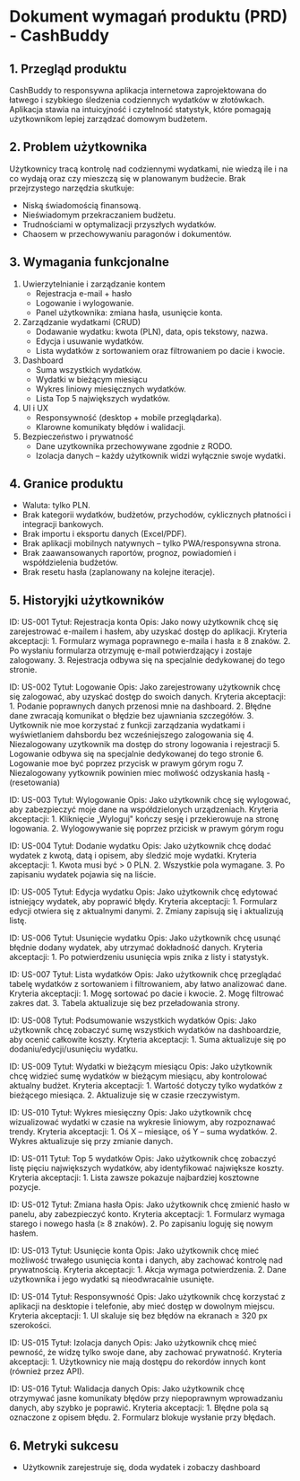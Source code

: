 # Dokument wymagań produktu (PRD) - CashBuddy

## 1. Przegląd produktu
CashBuddy to responsywna aplikacja internetowa zaprojektowana do łatwego i szybkiego śledzenia codziennych wydatków w złotówkach. Aplikacja stawia na intuicyjność i czytelność statystyk, które pomagają użytkownikom lepiej zarządzać domowym budżetem.


## 2. Problem użytkownika
Użytkownicy tracą kontrolę nad codziennymi wydatkami, nie wiedzą ile i na co wydają oraz czy mieszczą się w planowanym budżecie. Brak przejrzystego narzędzia skutkuje:
- Niską świadomością finansową.
- Nieświadomym przekraczaniem budżetu.
- Trudnościami w optymalizacji przyszłych wydatków.
- Chaosem w przechowywaniu paragonów i dokumentów.

## 3. Wymagania funkcjonalne
1. Uwierzytelnianie i zarządzanie kontem
   - Rejestracja e-mail + hasło
   - Logowanie i wylogowanie.
   - Panel użytkownika: zmiana hasła, usunięcie konta.
2. Zarządzanie wydatkami (CRUD)
   - Dodawanie wydatku: kwota (PLN), data, opis tekstowy, nazwa.
   - Edycja i usuwanie wydatków.
   - Lista wydatków z sortowaniem oraz filtrowaniem po dacie i kwocie.
3. Dashboard
   - Suma wszystkich wydatków.
   - Wydatki w bieżącym miesiącu
   - Wykres liniowy miesięcznych wydatków.
   - Lista Top 5 największych wydatków.
4. UI i UX
   - Responsywność (desktop + mobile przeglądarka).
   - Klarowne komunikaty błędów i walidacji.
5. Bezpieczeństwo i prywatność
   - Dane uzytkownika przechowywane zgodnie z RODO.
   - Izolacja danych – każdy użytkownik widzi wyłącznie swoje wydatki.

## 4. Granice produktu
- Waluta: tylko PLN.
- Brak kategorii wydatków, budżetów, przychodów, cyklicznych płatności i integracji bankowych.
- Brak importu i eksportu danych (Excel/PDF).
- Brak aplikacji mobilnych natywnych – tylko PWA/responsywna strona.
- Brak zaawansowanych raportów, prognoz, powiadomień i współdzielenia budżetów.
- Brak resetu hasła (zaplanowany na kolejne iteracje).

## 5. Historyjki użytkowników
ID: US-001
Tytuł: Rejestracja konta
Opis: Jako nowy użytkownik chcę się zarejestrować e-mailem i hasłem, aby uzyskać dostęp do aplikacji.
Kryteria akceptacji:
	1. Formularz wymaga poprawnego e-maila i hasła ≥ 8 znaków.
	2. Po wysłaniu formularza otrzymuję e-mail potwierdzający i zostaje zalogowany.
	3. Rejestracja odbywa się na specjalnie dedykowanej do tego stronie.
	

ID: US-002
Tytuł: Logowanie
Opis: Jako zarejestrowany użytkownik chcę się zalogować, aby uzyskać dostęp do swoich danych.
Kryteria akceptacji:
	1. Podanie poprawnych danych przenosi mnie na dashboard.
	2. Błędne dane zwracają komunikat o błędzie bez ujawniania szczegółów.
	3. Uytkownik nie moe korzystać z funkcji zarządzania wydatkami i wyświetlaniem dahsbordu bez wcześniejszego zalogowania się
	4. Niezalogowany uzytkownik ma dostęp do strony logowania i rejestracji
	5. Logowanie odbywa się na specjalnie dedykowanej do tego stronie
	6. Logowanie moe być poprzez przycisk w prawym górym rogu
	7. Niezalogowany yytkownik powinien miec mołiwość odzyskania hasłą - (resetowania)

ID: US-003
Tytuł: Wylogowanie
Opis: Jako użytkownik chcę się wylogować, aby zabezpieczyć moje dane na współdzielonych urządzeniach.
Kryteria akceptacji:
	1. Kliknięcie „Wyloguj" kończy sesję i przekierowuje na stronę logowania.
	2. Wylogowywanie się poprzez przicisk w prawym górym rogu

ID: US-004
Tytuł: Dodanie wydatku
Opis: Jako użytkownik chcę dodać wydatek z kwotą, datą i opisem, aby śledzić moje wydatki.
Kryteria akceptacji:
	1. Kwota musi być > 0 PLN.
	2. Wszystkie pola wymagane.
	3. Po zapisaniu wydatek pojawia się na liście.

ID: US-005
Tytuł: Edycja wydatku
Opis: Jako użytkownik chcę edytować istniejący wydatek, aby poprawić błędy.
Kryteria akceptacji:
	1. Formularz edycji otwiera się z aktualnymi danymi.
	2. Zmiany zapisują się i aktualizują listę.

ID: US-006
Tytuł: Usunięcie wydatku
Opis: Jako użytkownik chcę usunąć błędnie dodany wydatek, aby utrzymać dokładność danych.
Kryteria akceptacji:
	1. Po potwierdzeniu usunięcia wpis znika z listy i statystyk.

ID: US-007
Tytuł: Lista wydatków
Opis: Jako użytkownik chcę przeglądać tabelę wydatków z sortowaniem i filtrowaniem, aby łatwo analizować dane.
Kryteria akceptacji:
	1. Mogę sortować po dacie i kwocie.
	2. Mogę filtrować zakres dat.
	3. Tabela aktualizuje się bez przeładowania strony.

ID: US-008
Tytuł: Podsumowanie wszystkich wydatków
Opis: Jako użytkownik chcę zobaczyć sumę wszystkich wydatków na dashboardzie, aby ocenić całkowite koszty.
Kryteria akceptacji:
	1. Suma aktualizuje się po dodaniu/edycji/usunięciu wydatku.

ID: US-009
Tytuł: Wydatki w bieżącym miesiącu
Opis: Jako użytkownik chcę widzieć sumę wydatków w bieżącym miesiącu, aby kontrolować aktualny budżet.
Kryteria akceptacji:
	1. Wartość dotyczy tylko wydatków z bieżącego miesiąca.
	2. Aktualizuje się w czasie rzeczywistym.

ID: US-010
Tytuł: Wykres miesięczny
Opis: Jako użytkownik chcę wizualizować wydatki w czasie na wykresie liniowym, aby rozpoznawać trendy.
Kryteria akceptacji:
	1. Oś X – miesiące, oś Y – suma wydatków.
	2. Wykres aktualizuje się przy zmianie danych.

ID: US-011
Tytuł: Top 5 wydatków
Opis: Jako użytkownik chcę zobaczyć listę pięciu największych wydatków, aby identyfikować największe koszty.
Kryteria akceptacji:
	1. Lista zawsze pokazuje najbardziej kosztowne pozycje.

ID: US-012
Tytuł: Zmiana hasła
Opis: Jako użytkownik chcę zmienić hasło w panelu, aby zabezpieczyć konto.
Kryteria akceptacji:
	1. Formularz wymaga starego i nowego hasła (≥ 8 znaków).
	2. Po zapisaniu loguję się nowym hasłem.

ID: US-013
Tytuł: Usunięcie konta
Opis: Jako użytkownik chcę mieć możliwość trwałego usunięcia konta i danych, aby zachować kontrolę nad prywatnością.
Kryteria akceptacji:
	1. Akcja wymaga potwierdzenia.
	2. Dane użytkownika i jego wydatki są nieodwracalnie usunięte.

ID: US-014
Tytuł: Responsywność
Opis: Jako użytkownik chcę korzystać z aplikacji na desktopie i telefonie, aby mieć dostęp w dowolnym miejscu.
Kryteria akceptacji:
	1. UI skaluje się bez błędów na ekranach ≥ 320 px szerokości.

ID: US-015
Tytuł: Izolacja danych
Opis: Jako użytkownik chcę mieć pewność, że widzę tylko swoje dane, aby zachować prywatność.
Kryteria akceptacji:
	1. Użytkownicy nie mają dostępu do rekordów innych kont (również przez API).

ID: US-016
Tytuł: Walidacja danych
Opis: Jako użytkownik chcę otrzymywać jasne komunikaty błędów przy niepoprawnym wprowadzaniu danych, aby szybko je poprawić.
Kryteria akceptacji:
	1. Błędne pola są oznaczone z opisem błędu.
	2. Formularz blokuje wysłanie przy błędach.

## 6. Metryki sukcesu
- Użytkownik zarejestruje się, doda wydatek i zobaczy dashboard 
